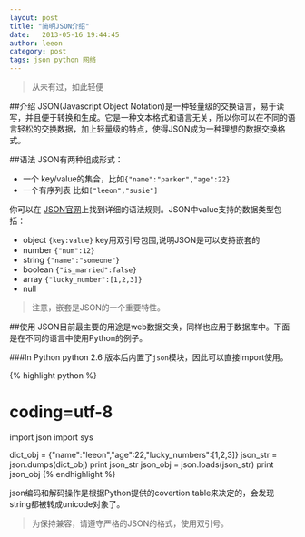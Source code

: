 ```yaml
---
layout: post
title: "简明JSON介绍"
date:   2013-05-16 19:44:45
author: leeon
category: post
tags: json python 网络
---
```

> 从未有过，如此轻便

<!-- break -->
##介绍
JSON(Javascript Object Notation)是一种轻量级的交换语言，易于读写，并且便于转换和生成。它是一种文本格式和语言无关，所以你可以在不同的语言轻松的交换数据，加上轻量级的特点，使得JSON成为一种理想的数据交换格式。

##语法
JSON有两种组成形式：

+ 一个 key/value的集合，比如`{"name":"parker","age":22}`
+ 一个有序列表 比如`["leeon","susie"]`

你可以在 [JSON官网](http://www.json.org/)上找到详细的语法规则。JSON中value支持的数据类型包括：

+ object `{key:value}` key用双引号包围,说明JSON是可以支持嵌套的
+ number `{"num":12}`
+ string `{"name":"someone"}`
+ boolean `{"is_married":false}`
+ array `{"lucky_number":[1,2,3]}`
+ null

> 注意，嵌套是JSON的一个重要特性。


##使用
JSON目前最主要的用途是web数据交换，同样也应用于数据库中。下面是在不同的语言中使用Python的例子。

###In Python
python 2.6 版本后内置了`json`模块，因此可以直接import使用。

{% highlight python %}
# coding=utf-8
import json
import sys

dict_obj = {"name":"leeon","age":22,"lucky_numbers":[1,2,3]}
json_str = json.dumps(dict_obj)
print json_str
json_obj = json.loads(json_str)
print json_obj
{% endhighlight %}

json编码和解码操作是根据Python提供的covertion table来决定的，会发现string都被转成unicode对象了。

>为保持兼容，请遵守严格的JSON的格式，使用双引号。

